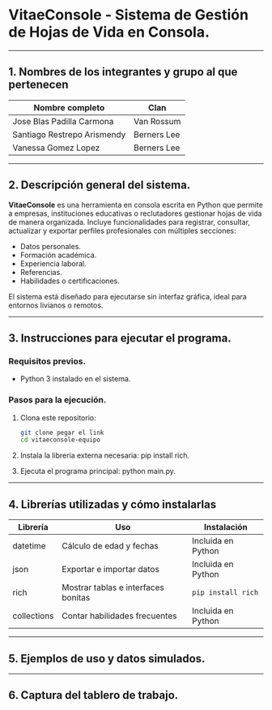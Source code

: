 # VitaeConsole - Sistema de Gestión de Hojas de Vida en Consola.

---

## 1. Nombres de los integrantes y grupo al que pertenecen

| Nombre completo                 | Clan         |
|--------------------------------|--------------|
| Jose Blas Padilla Carmona      | Van Rossum   |
| Santiago Restrepo Arismendy    | Berners Lee  |
| Vanessa Gomez Lopez            | Berners Lee  |

---

## 2. Descripción general del sistema.

**VitaeConsole** es una herramienta en consola escrita en Python que permite a empresas, instituciones educativas o reclutadores gestionar hojas de vida de manera organizada. Incluye funcionalidades para registrar, consultar, actualizar y exportar perfiles profesionales con múltiples secciones:

- Datos personales.
- Formación académica.
- Experiencia laboral.
- Referencias.
- Habilidades o certificaciones.

El sistema está diseñado para ejecutarse sin interfaz gráfica, ideal para entornos livianos o remotos.

---

## 3. Instrucciones para ejecutar el programa.

### Requisitos previos.
- Python 3 instalado en el sistema.

### Pasos para la ejecución.
1. Clona este repositorio:
   ```bash
   git clone pegar el link 
   cd vitaeconsole-equipo

2. Instala la librería externa necesaria:
   pip install rich.

3. Ejecuta el programa principal:
   python main.py.

---

## 4. Librerías utilizadas y cómo instalarlas

| Librería   | Uso                                 | Instalación           |
|------------|--------------------------------------|------------------------|
| datetime   | Cálculo de edad y fechas             | Incluida en Python     |
| json       | Exportar e importar datos            | Incluida en Python     |
| rich       | Mostrar tablas e interfaces bonitas  | `pip install rich`     |
| collections| Contar habilidades frecuentes        | Incluida en Python     |

---

## 5. Ejemplos de uso y datos simulados.

---

## 6. Captura del tablero de trabajo.
